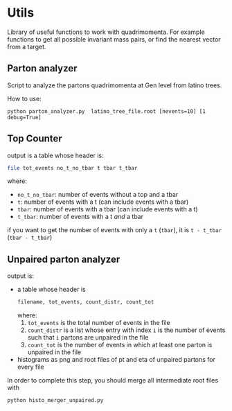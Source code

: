 # Utils
Library of useful functions to work with quadrimomenta. 
For example functions to get all possible invariant mass pairs, or find the nearest vector from a target.


## Parton analyzer
Script to analyze the partons quadrimomenta at Gen level from latino trees. 

How to use:
```
python parton_analyzer.py  latino_tree_file.root [nevents=10] [1 debug=True]
```

## Top Counter

output is a table whose header is:

```.bash
file tot_events no_t_no_tbar t tbar t_tbar
```

where:

* `no_t_no_tbar`: number of events without a top and a tbar
* `t`: number of events with a t (can include events with a tbar)
* `tbar`: number of events with a tbar (can include events with a t)
* `t_tbar`: number of events with a t _and_ a tbar

if you want to get the number of events with only a `t` (`tbar`), it is `t - t_tbar` (`tbar - t_tbar`)

## Unpaired parton analyzer

output is:

* a table whose header is
  ```.bash
  filename, tot_events, count_distr, count_tot
  ```
  where:
  1. `tot_events` is the total number of events in the file
  1. `count_distr` is a list whose entry with index `i` is the number of events such that `i` partons are unpaired in the file
  2. `count_tot` is the number of events in which at least one parton is unpaired in the file
* histograms as png and root files of pt and eta of unpaired partons for every file

In order to complete this step, you should merge all intermediate root files
with

```.bash
python histo_merger_unpaired.py
```